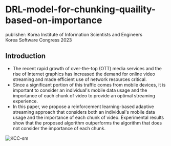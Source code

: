 # DRL-model-for-chunking-quaility-based-on-importance

publisher: Korea Institute of Information Scientists and Engineers</br>
Korea Software Congress 2023

## Introduction
- The recent rapid growth of over-the-top (OTT) media services and the rise of Internet graphics has increased the demand for online video streaming and made efficient use of network resources critical.
- Since a significant portion of this traffic comes from mobile devices, it is important to consider an individual's mobile data usage and the importance of each chunk of video to provide an optimal streaming experience.
- In this paper, we propose a reinforcement learning-based adaptive streaming approach that considers both an individual's mobile data usage and the importance of each chunk of video. Experimental results show that the proposed algorithm outperforms the algorithm that does not consider the importance of each chunk.

![KCC-sm](https://github.com/user-attachments/assets/dab829dc-e76f-4dc6-9bd7-3576557502e9)
